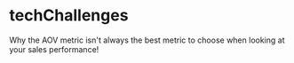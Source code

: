 # techChallenges
Why the AOV metric isn't always the best metric to choose when looking at your sales performance!

